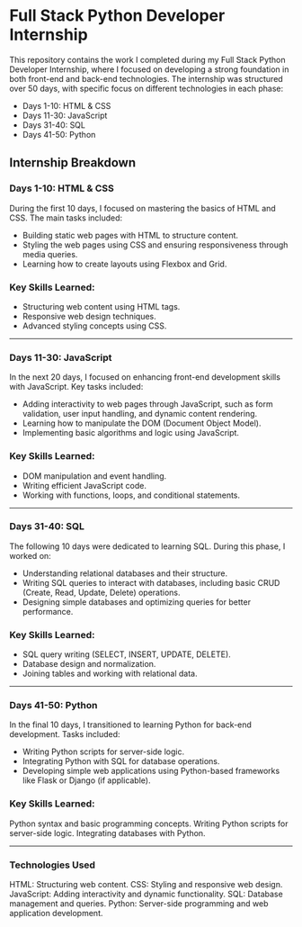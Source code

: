 # Full Stack Python Developer Internship
This repository contains the work I completed during my Full Stack Python Developer Internship, where I focused on developing a strong foundation in both front-end and back-end technologies. The internship was structured over 50 days, with specific focus on different technologies in each phase:

- Days 1-10: HTML & CSS
- Days 11-30: JavaScript
- Days 31-40: SQL
- Days 41-50: Python


## Internship Breakdown
### Days 1-10: HTML & CSS
During the first 10 days, I focused on mastering the basics of HTML and CSS. The main tasks included:

- Building static web pages with HTML to structure content.
- Styling the web pages using CSS and ensuring responsiveness through media queries.
- Learning how to create layouts using Flexbox and Grid.

### Key Skills Learned:
- Structuring web content using HTML tags.
- Responsive web design techniques.
- Advanced styling concepts using CSS.
---

### Days 11-30: JavaScript
In the next 20 days, I focused on enhancing front-end development skills with JavaScript. Key tasks included:
- Adding interactivity to web pages through JavaScript, such as form validation, user input handling, and dynamic content rendering.
- Learning how to manipulate the DOM (Document Object Model).
- Implementing basic algorithms and logic using JavaScript.

### Key Skills Learned:
- DOM manipulation and event handling.
- Writing efficient JavaScript code.
- Working with functions, loops, and conditional statements.
---
### Days 31-40: SQL
The following 10 days were dedicated to learning SQL. During this phase, I worked on:
- Understanding relational databases and their structure.
- Writing SQL queries to interact with databases, including basic CRUD (Create, Read, Update, Delete) operations.
- Designing simple databases and optimizing queries for better performance.

### Key Skills Learned:
- SQL query writing (SELECT, INSERT, UPDATE, DELETE).
- Database design and normalization.
- Joining tables and working with relational data.

---
### Days 41-50: Python
In the final 10 days, I transitioned to learning Python for back-end development. Tasks included:
- Writing Python scripts for server-side logic.
- Integrating Python with SQL for database operations.
- Developing simple web applications using Python-based frameworks like Flask or Django (if applicable).

### Key Skills Learned:
Python syntax and basic programming concepts.
Writing Python scripts for server-side logic.
Integrating databases with Python.

---
### Technologies Used
HTML: Structuring web content.
CSS: Styling and responsive web design.
JavaScript: Adding interactivity and dynamic functionality.
SQL: Database management and queries.
Python: Server-side programming and web application development.
